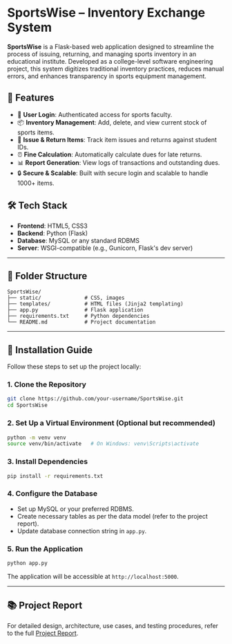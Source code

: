 # SportsWise – Inventory Exchange System

**SportsWise** is a Flask-based web application designed to streamline the process of issuing, returning, and managing sports inventory in an educational institute. Developed as a college-level software engineering project, this system digitizes traditional inventory practices, reduces manual errors, and enhances transparency in sports equipment management.

## 🏀 Features

* 🔐 **User Login**: Authenticated access for sports faculty.
* 📦 **Inventory Management**: Add, delete, and view current stock of sports items.
* 📝 **Issue & Return Items**: Track item issues and returns against student IDs.
* ⏰ **Fine Calculation**: Automatically calculate dues for late returns.
* 📊 **Report Generation**: View logs of transactions and outstanding dues.
* 🔒 **Secure & Scalable**: Built with secure login and scalable to handle 1000+ items.

## 🛠️ Tech Stack

* **Frontend**: HTML5, CSS3
* **Backend**: Python (Flask)
* **Database**: MySQL or any standard RDBMS
* **Server**: WSGI-compatible (e.g., Gunicorn, Flask's dev server)

---

## 📁 Folder Structure

```
SportsWise/
├── static/              # CSS, images
├── templates/           # HTML files (Jinja2 templating)
├── app.py               # Flask application
├── requirements.txt     # Python dependencies
└── README.md            # Project documentation
```

---

## 🚀 Installation Guide

Follow these steps to set up the project locally:

### 1. Clone the Repository

```bash
git clone https://github.com/your-username/SportsWise.git
cd SportsWise
```

### 2. Set Up a Virtual Environment (Optional but recommended)

```bash
python -m venv venv
source venv/bin/activate   # On Windows: venv\Scripts\activate
```

### 3. Install Dependencies

```bash
pip install -r requirements.txt
```

### 4. Configure the Database

* Set up MySQL or your preferred RDBMS.
* Create necessary tables as per the data model (refer to the project report).
* Update database connection string in `app.py`.

### 5. Run the Application

```bash
python app.py
```

The application will be accessible at `http://localhost:5000`.

---

## 📚 Project Report

For detailed design, architecture, use cases, and testing procedures, refer to the full [Project Report](./Project_Report.pdf).
